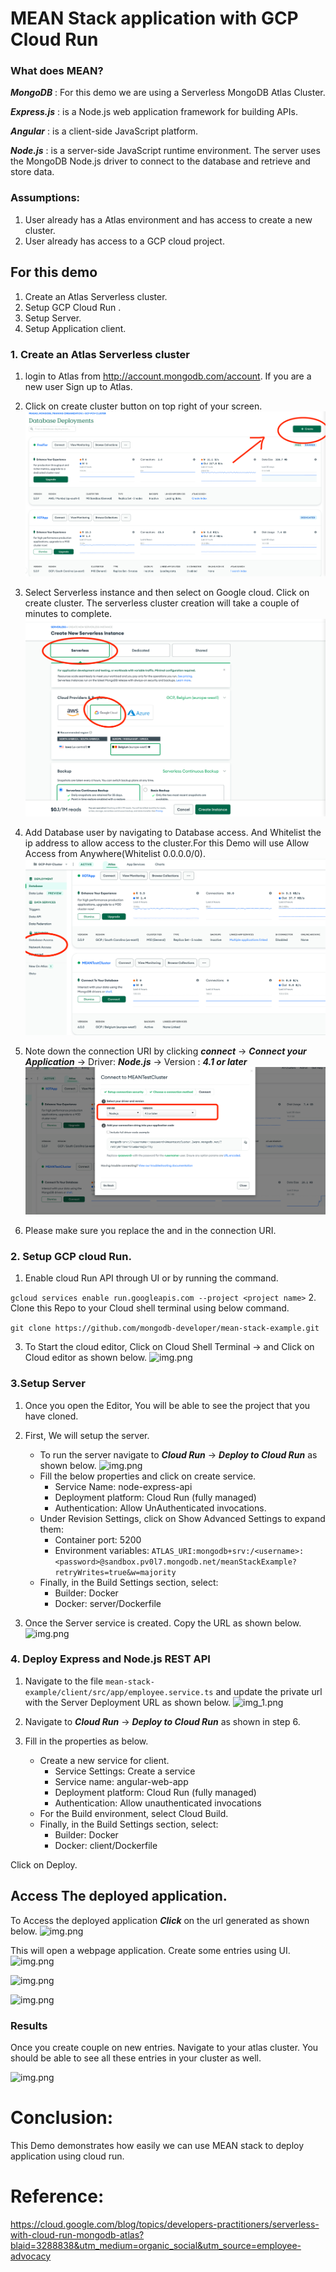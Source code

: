# MEAN Stack application with GCP Cloud Run

### What does MEAN?

**_MongoDB_** : For this demo we are using a Serverless MongoDB Atlas Cluster. 

**_Express.js_** : is a Node.js web application framework for building APIs.

**_Angular_** : is a client-side JavaScript platform.

**_Node.js_** : is a server-side JavaScript runtime environment. The server uses the MongoDB Node.js driver to connect to the database and retrieve and store data. 


### Assumptions:
1. User already has a Atlas environment and has access to create a new cluster.
2. User already has access to a GCP cloud project.

## For this demo
1. Create an Atlas Serverless cluster.
2. Setup GCP Cloud Run .
3. Setup Server.
4. Setup Application client.


### 1. Create an Atlas Serverless cluster 

1. login to Atlas from http://account.mongodb.com/account. If you are a new user Sign up to Atlas.
2. Click on create cluster button on top right of your screen.
![img.png](images/img01.png)


3. Select Serverless instance and then select on Google cloud. Click on create cluster. The serverless cluster creation will take a couple of minutes to complete. 
![img.png](images/img02.png)


4. Add Database user by navigating to Database access. And Whitelist the ip address to allow access to the cluster.For this Demo will use Allow Access from Anywhere(Whitelist 0.0.0.0/0).
![img.png](images/img03.png)


5. Note down the connection URI by clicking **_connect_** -> **_Connect your Application_** -> Driver: **_Node.js_** -> Version : **_4.1 or later_**
![img.png](images/img04.png)

6. Please make sure you replace the <username> and <password> in the connection URI.



### 2. Setup GCP cloud Run.
1. Enable cloud Run API through UI or by running the command.

```gcloud services enable run.googleapis.com --project <project name>```
2. Clone this Repo to your Cloud shell terminal using below command.

```git clone https://github.com/mongodb-developer/mean-stack-example.git```


3. To Start the cloud editor, Click on Cloud Shell Terminal -> and Click on Cloud editor as shown below.
![img.png](images/img05.png)


### 3.Setup Server 

1. Once you open the Editor, You will be able to see the project that you have cloned.
2. First, We will setup the server. 
    * To run the server navigate to **_Cloud Run_** -> **_Deploy to Cloud Run_** as shown below.
    ![img.png](images/img06.png)
    * Fill the below properties and click on create service. 
      - Service Name: node-express-api 
      - Deployment platform: Cloud Run (fully managed)
      - Authentication: Allow UnAuthenticated invocations.
    * Under Revision Settings, click on Show Advanced Settings to expand them:
      - Container port: 5200
      - Environment variables: 
      ```ATLAS_URI:mongodb+srv:/<username>:<password>@sandbox.pv0l7.mongodb.net/meanStackExample?retryWrites=true&w=majority```
    * Finally, in the Build Settings section, select:
      - Builder: Docker
      - Docker: server/Dockerfile


7. Once the Server service is created. Copy the URL as shown below.
![img.png](images/img07.png)


### 4. Deploy Express and Node.js REST API
1. Navigate to the file `mean-stack-example/client/src/app/employee.service.ts` and update the private url with the Server Deployment URL as shown below.
![img_1.png](images/img08.png)


2. Navigate to **_Cloud Run_** -> **_Deploy to Cloud Run_** as shown in step 6.
3. Fill in the properties as below.
   * Create a new service for client.
       - Service Settings: Create a service
       - Service name: angular-web-app
       - Deployment platform: Cloud Run (fully managed)
       - Authentication: Allow unauthenticated invocations
   * For the Build environment, select Cloud Build. 
   * Finally, in the Build Settings section, select:
     - Builder: Docker
     - Docker: client/Dockerfile

Click on Deploy.
 

## Access The deployed application.

To Access the deployed application **_Click_** on the url generated as shown below.
![img.png](images/img09.png)


This will open a webpage application. Create some entries using UI.
![img.png](images/img10.png)

![img.png](images/img11.png)

![img.png](images/img12.png)

### Results
Once you create couple on new entries. Navigate to your atlas cluster. You should be able to see all these entries in your cluster as well.

![img.png](images/img13.png)

# Conclusion:

This Demo demonstrates how easily we can use MEAN stack to deploy application using cloud run.


# Reference:
https://cloud.google.com/blog/topics/developers-practitioners/serverless-with-cloud-run-mongodb-atlas?blaid=3288838&utm_medium=organic_social&utm_source=employee-advocacy

